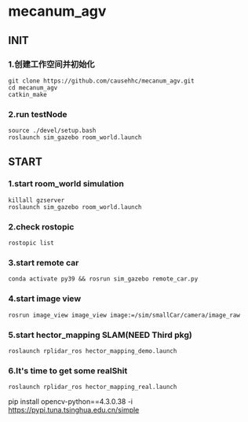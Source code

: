 # mecanum_agv
## INIT
### 1.创建工作空间并初始化
```
git clone https://github.com/causehhc/mecanum_agv.git
cd mecanum_agv
catkin_make
```
### 2.run testNode
```
source ./devel/setup.bash
roslaunch sim_gazebo room_world.launch
```
## START
### 1.start room_world simulation
```
killall gzserver
roslaunch sim_gazebo room_world.launch
```
### 2.check rostopic
`rostopic list`
### 3.start remote car
`conda activate py39 && rosrun sim_gazebo remote_car.py`
### 4.start image view
`rosrun image_view image_view image:=/sim/smallCar/camera/image_raw`
### 5.start hector_mapping SLAM(NEED Third pkg)
`roslaunch rplidar_ros hector_mapping_demo.launch`
### 6.It's time to get some realShit
`roslaunch rplidar_ros hector_mapping_real.launch`

pip install opencv-python==4.3.0.38 -i https://pypi.tuna.tsinghua.edu.cn/simple